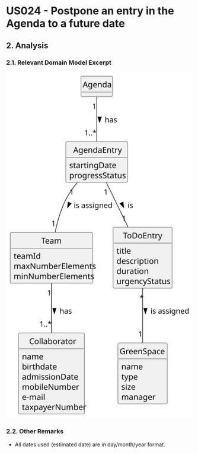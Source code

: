 # US024 - Postpone an entry in the Agenda to a future date

## 2. Analysis

### 2.1. Relevant Domain Model Excerpt 

![Domain Model](svg/us024-domain-model.svg)

### 2.2. Other Remarks

- All dates used (estimated date) are in day/month/year format.
